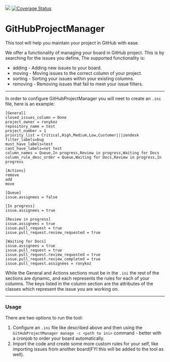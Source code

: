 [![](https://github.com/ronykoz/GitHubProjectManager/workflows/Python%20package/badge.svg)](https://github.com/ronykoz/GitHubProjectManager/actions?query=branch%3Amaster)
[![Coverage Status](https://coveralls.io/repos/github/ronykoz/GitHubProjectManager/badge.svg?branch=add-coverage)](https://coveralls.io/github/ronykoz/GitHubProjectManager?branch=add-coverage)

# GitHubProjectManager
This tool will help you maintain your project in GitHub with ease.

We offer a functionality of managing your board in GitHub project.
This is by searching for the issues you define, The supported functionality is:
* adding - Adding new issues to your board.
* moving - Moving issues to the correct column of your project.
* sorting - Sorting your issues within your existing columns.
* removing - Removing issues that fail to meet your issue filters.

___
In order to configure GitHubProjectManager you will neet to create an `.ini` file, here is an example:
```buildoutcfg
[General]
closed_issues_column = Done
project_owner = ronykoz
repository_name = test
project_number = 1
priority_list = Critical,High,Medium,Low,Customer|||zendesk
filter_labels=bug
must_have_labels=test
cant_have_labels=not test
column_names = Queue,In progress,Review in progress,Waiting for Docs
column_rule_desc_order = Queue,Waiting for Docs,Review in progress,In progress

[Actions]
remove
add
move

[Queue]
issue.assignees = false

[In progress]
issue.assignees = true

[Review in progress]
issue.assignees = true
issue.pull_request = true
issue.pull_request.review_requested = true

[Waiting for Docs]
issue.assignees = true
issue.pull_request = true
issue.pull_request.review_requested = true
issue.pull_request.review_completed = true
issue.pull_request.assignees = ronykoz

```
While the General and Actions sections must be in the `.ini` the rest of the sections are dynamic, and each represents the rules for each of your columns.
The keys listed in the column section are the attributes of the classes which represent the issue you are working on.

___
### Usage
There are two options to run the tool:
1. Configure an `.ini` file like described above and then using the `GitHubProjectManager manage -c <path to ini>` command - better with a cronjob to order your board automatically.
2. Import the code and create some more custom rules for your self, like importing issues from another board(FYI this will be added to the tool as well).
